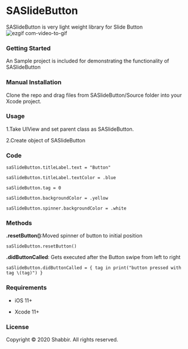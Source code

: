 # SASlideButton
SASlideButton is very light weight library for Slide Button
![ezgif com-video-to-gif](https://user-images.githubusercontent.com/26703994/85229181-10083c00-b406-11ea-9a7b-2b66f7e69bb2.gif)

### **Getting Started**

An Sample project is included for demonstrating the functionality of SASlideButton

### **Manual Installation**
Clone the repo and drag files from SASlideButton/Source folder into your Xcode project.

### **Usage**
1.Take UIView and set parent class as SASlideButton.

2.Create object of SASlideButton

### **Code**
`saSlideButton.titleLabel.text = "Button"`

`saSlideButton.titleLabel.textColor = .blue`

`saSlideButton.tag = 0`

`saSlideButton.backgroundColor = .yellow`

`saSlideButton.spinner.backgroundColor = .white`

### **Methods**
**.resetButton()**:Moved spinner of button to initial position

`saSlideButton.resetButton()`

**.didButtonCalled**: Gets executed after the Button swipe from left to right

`saSlideButton.didButtonCalled = { tag in
            print("button pressed with tag \(tag)")
         }`
         
### **Requirements**
- iOS 11+

- Xcode 11+

### **License**

Copyright © 2020 Shabbir. All rights reserved.

